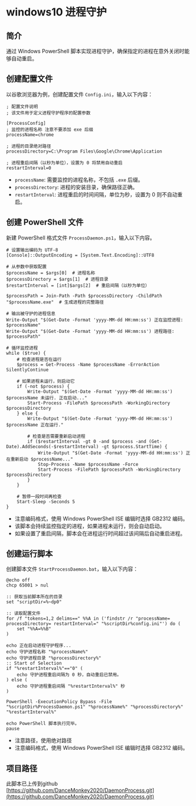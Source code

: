 # windows10 进程守护

## 简介
通过 Windows PowerShell 脚本实现进程守护，确保指定的进程在意外关闭时能够自动重启。

## 创建配置文件

以谷歌浏览器为例，创建配置文件 `Config.ini`，输入以下内容：

```
; 配置文件说明
; 该文件用于定义进程守护程序的配置参数

[ProcessConfig]
; 监控的进程名称 注意不要添加 exe 后缀
processName=chrome

; 进程的目录绝对路径
processDirectory=C:\Program Files\Google\Chrome\Application

; 进程重启间隔（以秒为单位），设置为 0 将禁用自动重启
restartInterval=0
```

- `processName`: 需要监控的进程名称，不包括 `.exe` 后缀。
- `processDirectory`: 进程的安装目录，确保路径正确。
- `restartInterval`: 进程重启的时间间隔，单位为秒，设置为 0 则不自动重启。


## 创建 PowerShell 文件
新建 PowerShell 格式文件 `ProcessDaemon.ps1`，输入以下内容。

```
# 设置输出编码为 UTF-8
[Console]::OutputEncoding = [System.Text.Encoding]::UTF8

# 从参数中获取配置
$processName = $args[0]  # 进程名称
$processDirectory = $args[1]  # 进程目录
$restartInterval = [int]$args[2]  # 重启间隔（以秒为单位）

$processPath = Join-Path -Path $processDirectory -ChildPath "$processName.exe"  # 生成进程的完整路径

# 输出被守护的进程信息
Write-Output "$(Get-Date -Format 'yyyy-MM-dd HH:mm:ss') 正在监控进程: $processName"
Write-Output "$(Get-Date -Format 'yyyy-MM-dd HH:mm:ss') 进程路径: $processPath"

# 循环监控进程
while ($true) {
    # 检查进程是否在运行
    $process = Get-Process -Name $processName -ErrorAction SilentlyContinue

    # 如果进程未运行，则启动它
    if (-not $process) {
        Write-Output "$(Get-Date -Format 'yyyy-MM-dd HH:mm:ss') $processName 未运行. 正在启动..."
        Start-Process -FilePath $processPath -WorkingDirectory $processDirectory
    } else {
        Write-Output "$(Get-Date -Format 'yyyy-MM-dd HH:mm:ss') $processName 正在运行."

        # 检查是否需要重新启动进程
        if ($restartInterval -gt 0 -and $process -and (Get-Date).AddSeconds(-$restartInterval) -gt $process.StartTime) {
            Write-Output "$(Get-Date -Format 'yyyy-MM-dd HH:mm:ss') 正在重新启动 $processName..."
            Stop-Process -Name $processName -Force
            Start-Process -FilePath $processPath -WorkingDirectory $processDirectory
        }
    }

    # 暂停一段时间再检查
    Start-Sleep -Seconds 5
}
```

- 注意编码格式，使用 Windows PowerShell ISE 编辑时选择 GB2312 编码。
- 该脚本会持续监控指定的进程，如果进程未运行，则会自动启动。
- 如果设置了重启间隔，脚本会在进程运行时间超过该间隔后自动重启进程。


## 创建运行脚本
创建脚本文件 `StartProcessDaemon.bat`，输入以下内容：

```
@echo off
chcp 65001 > nul

:: 获取当前脚本所在的目录
set "scriptDir=%~dp0"

:: 读取配置文件
for /f "tokens=1,2 delims==" %%A in ('findstr /r "processName= processDirectory= restartInterval=" "%scriptDir%config.ini"') do (
    set "%%A=%%B"
)

echo 正在启动进程守护程序...
echo 守护进程名称 "%processName%"
echo 守护进程目录 "%processDirectory%"
:: Start of Selection
if "%restartInterval%"=="0" (
    echo 守护进程重启间隔为 0 秒，自动重启已禁用。
) else (
    echo 守护进程重启间隔 "%restartInterval%" 秒
)

PowerShell -ExecutionPolicy Bypass -File "%scriptDir%ProcessDaemon.ps1" "%processName%" "%processDirectory%" "%restartInterval%"

echo PowerShell 脚本执行完毕。
pause
```

- 注意路径，使用绝对路径
- 注意编码格式，使用 Windows PowerShell ISE 编辑时选择 GB2312 编码。

## 项目路径
此脚本已上传到github
[https://github.com/DanceMonkey2020/DaemonProcess.git](https://github.com/DanceMonkey2020/DaemonProcess.git)

